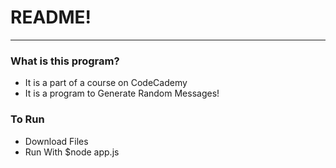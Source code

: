 # README!
-------
### What is this program?
+ It is a part of a course on CodeCademy
+ It is a program to Generate Random Messages!

### To Run
+ Download Files
+ Run With $node app.js